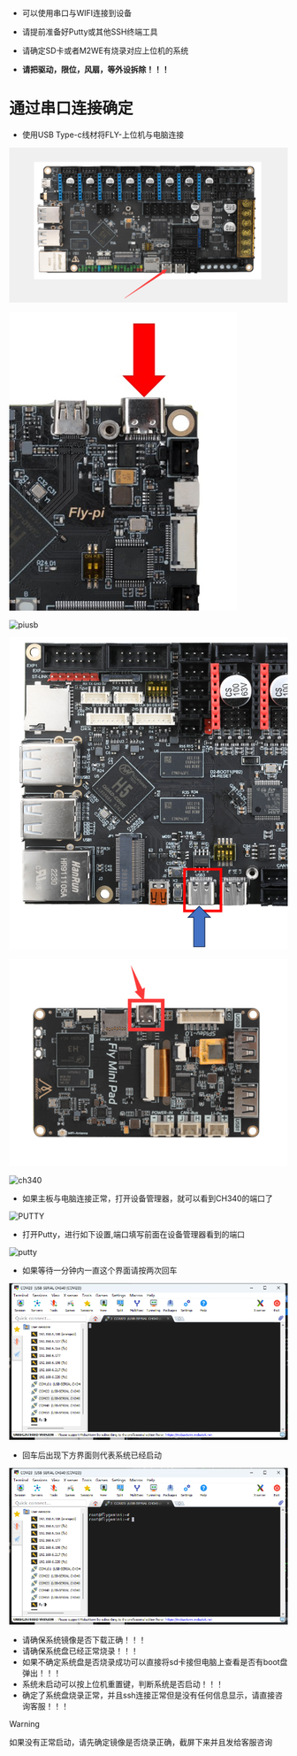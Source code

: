 * 可以使用串口与WIFI连接到设备

* 请提前准备好Putty或其他SSH终端工具

* 请确定SD卡或者M2WE有烧录对应上位机的系统

* **请把驱动，限位，风扇，等外设拆除！！！**

# 通过串口连接确定

* 使用USB Type-c线材将FLY-上位机与电脑连接

<img src="../../images/boards/fly_c8/topc.png" alt="topc" style="zoom:80%;" />

![power2](../../images/boards/fly_pi_v2/power2.jpg)

![piusb](../../images/boards/fly_pi/piusb.png)

![flash](../../images/boards/fly_gemini_v3/tossh.png ":size=50%")

![flash](../../images/boards/fly_mini_pad/usb.png ":size=50%")

![ch340](../../images/boards/fly_pi_lite2/ch340.png)



* 如果主板与电脑连接正常，打开设备管理器，就可以看到CH340的端口了

![PUTTY](../../images/system/ssh2.png ":no-zooom")

* 打开Putty，进行如下设置,端口填写前面在设备管理器看到的端口

![putty](../../images/system/ssh3.png ":no-zooom")

* 如果等待一分钟内一直这个界面请按两次回车

![ssh](../../images/guides/flash_gemini/ssh.png)

* 回车后出现下方界面则代表系统已经启动

![ssh1](../../images/guides/flash_gemini/ssh1.png)

* 请确保系统镜像是否下载正确！！！
* 请确保系统盘已经正常烧录！！！
* 如果不确定系统盘是否烧录成功可以直接将sd卡接但电脑上查看是否有boot盘弹出！！！
* 系统未启动可以按上位机重置键，判断系统是否启动！！！
* 确定了系统盘烧录正常，并且ssh连接正常但是没有任何信息显示，请直接咨询客服！！！

> [!Warning]
>
> 如果没有正常启动，请先确定镜像是否烧录正确，截屏下来并且发给客服咨询
